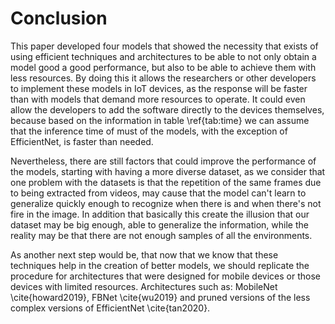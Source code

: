 # Conclusion

<!-- Summarize your key findings. Include important conclusions that can be drawn and further implications for the field. Discuss the benefits or shortcomings of your work and suggest future areas for research. -->

This paper developed four models that showed the necessity that exists of using efficient techniques and architectures to be able to not only obtain a model good a good performance, but also to be able to achieve them with less resources. By doing this it allows the researchers or other developers to implement these models in IoT devices, as the response will be faster than with models that demand more resources to operate. It could even allow the developers to add the software directly to the devices themselves, because based on the information in table \ref{tab:time} we can assume that the inference time of must of the models, with the exception of EfficientNet, is faster than needed.

Nevertheless, there are still factors that could improve the performance of the models, starting with having a more diverse dataset, as we consider that one problem with the datasets is that the repetition of the same frames due to being extracted from videos, may cause that the model can't learn to generalize quickly enough to recognize when there is and when there's not fire in the image. In addition that basically this create the illusion that our dataset may be big enough, able to generalize the information, while the reality may be that there are not enough samples of all the environments.

As another next step would be, that now that we know that these techniques help in the creation of better models, we should replicate the procedure for architectures that were designed for mobile devices or those devices with limited resources. Architectures such as: MobileNet \cite{howard2019}, FBNet \cite{wu2019} and pruned versions of the less complex versions of EfficientNet \cite{tan2020}.
